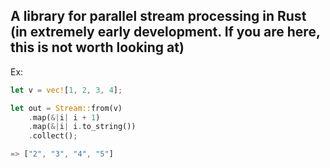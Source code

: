 ## A library for parallel stream processing in Rust (in extremely early development. If you are here, this is not worth looking at)

Ex:
```rust
let v = vec![1, 2, 3, 4];

let out = Stream::from(v)
    .map(&|i| i + 1)
    .map(&|i| i.to_string())
    .collect();

=> ["2", "3", "4", "5"]
```
